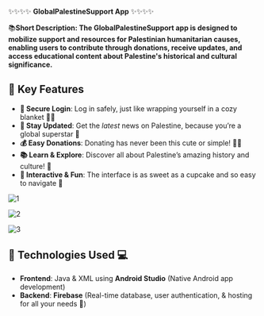 ✨✨✨✨ **GlobalPalestineSupport App** ✨✨✨✨





📚**Short Description: The GlobalPalestineSupport app is designed to mobilize support and
resources for Palestinian humanitarian causes, enabling users to contribute through donations,
receive updates, and access educational content about Palestine's historical and cultural
significance.**





## 🌸 **Key Features**
- **🔐 Secure Login**: Log in safely, just like wrapping yourself in a cozy blanket 🧸✨
- **📰 Stay Updated**: Get the *latest* news on Palestine, because you’re a global superstar 💫
- **💰 Easy Donations**: Donating has never been this cute or simple! 💸💕
- **📚 Learn & Explore**: Discover all about Palestine’s amazing history and culture! 🏰
- **💖 Interactive & Fun**: The interface is as sweet as a cupcake and so easy to navigate 🧁








![1](https://github.com/user-attachments/assets/8a6a4ff0-40ba-4bbb-b4b2-86fd869f029e)

![2](https://github.com/user-attachments/assets/640a74bb-5154-4af4-96f9-f9f81defbc17)


![3](https://github.com/user-attachments/assets/802d155f-4d1e-4ff7-98d5-ef78bb9ea8f1)











## 💅 **Technologies Used** 💻
- **Frontend**: Java & XML using **Android Studio** (Native Android app development)
- **Backend**: **Firebase** (Real-time database, user authentication, & hosting for all your needs 💖)


